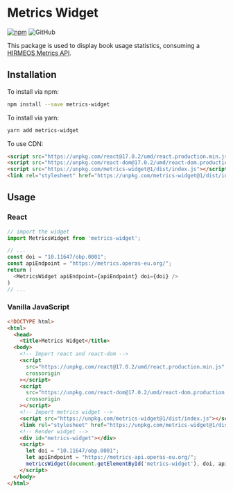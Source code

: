 # Metrics Widget

[![npm](https://img.shields.io/npm/v/metrics-widget.svg)](https://www.npmjs.com/package/metrics-widget)
![GitHub](https://img.shields.io/github/license/OpenBookPublishers/metrics-widget)


This package is used to display book usage statistics, consuming a [HIRMEOS Metrics API](https://github.com/hirmeos/metrics-api).

## Installation

To install via npm:

```bash
npm install --save metrics-widget
```

To install via yarn:

```bash
yarn add metrics-widget
```

To use CDN:

```html
<script src="https://unpkg.com/react@17.0.2/umd/react.production.min.js" crossorigin></script>
<script src="https://unpkg.com/react-dom@17.0.2/umd/react-dom.production.min.js" crossorigin></script>
<script src="https://unpkg.com/metrics-widget@1/dist/index.js"></script>
<link rel="stylesheet" href="https://unpkg.com/metrics-widget@1/dist/index.css">
```

## Usage

### React

```javascript
// import the widget
import MetricsWidget from 'metrics-widget';

// ...
const doi = "10.11647/obp.0001";
const apiEndpoint = "https://metrics.operas-eu.org/";
return (
  <MetricsWidget apiEndpoint={apiEndpoint} doi={doi} />
)
// ...
```

### Vanilla JavaScript

```html
<!DOCTYPE html>
<html>
  <head>
    <title>Metrics Widget</title>
  <body>
    <!-- Import react and react-dom -->
    <script
      src="https://unpkg.com/react@17.0.2/umd/react.production.min.js"
      crossorigin
    ></script>
    <script
      src="https://unpkg.com/react-dom@17.0.2/umd/react-dom.production.min.js"
      crossorigin
    ></script>
    <!-- Import metrics widget -->
    <script src="https://unpkg.com/metrics-widget@1/dist/index.js"></script>
    <link rel="stylesheet" href="https://unpkg.com/metrics-widget@1/dist/index.css">
    <!-- Render widget -->
    <div id="metrics-widget"></div>
    <script>
      let doi = "10.11647/obp.0001";
      let apiEndpoint = "https://metrics-api.operas-eu.org/";
      metricsWidget(document.getElementById('metrics-widget'), doi, apiEndpoint)
    </script>
  </body>
</html>
```


